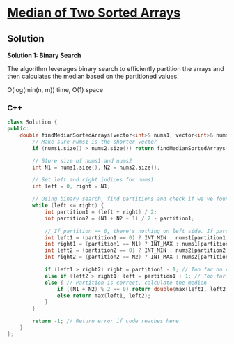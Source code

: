 # [Median of Two Sorted Arrays](https://leetcode.com/problems/median-of-two-sorted-arrays/)

## Solution

**Solution 1: Binary Search**

The algorithm leverages binary search to efficiently partition the arrays and then calculates the median based on the partitioned values.

O(log(min(n, m)) time, O(1) space

### C++
```c++
class Solution {
public:
    double findMedianSortedArrays(vector<int>& nums1, vector<int>& nums2) {
        // Make sure nums1 is the shorter vector
        if (nums1.size() > nums2.size()) return findMedianSortedArrays(nums2, nums1);

        // Store size of nums1 and nums2
        int N1 = nums1.size(), N2 = nums2.size();

        // Set left and right indices for nums1
        int left = 0, right = N1;

        // Using binary search, find partitions and check if we've found the median
        while (left <= right) {
            int partition1 = (left + right) / 2;
            int partition2 = (N1 + N2 + 1) / 2 - partition1;

            // If partition == 0, there's nothing on left side. If partition == len(vector), there's nothing on right side
            int left1 = (partition1 == 0) ? INT_MIN : nums1[partition1 - 1];
            int right1 = (partition1 == N1) ? INT_MAX : nums1[partition1];
            int left2 = (partition2 == 0) ? INT_MIN : nums2[partition2 - 1];
            int right2 = (partition2 == N2) ? INT_MAX : nums2[partition2];

            if (left1 > right2) right = partition1 - 1; // Too far on right side for partition1. Go left
            else if (left2 > right1) left = partition1 + 1; // Too far on left side for partition1. Go right
            else { // Partition is correct, calculate the median
                if ((N1 + N2) % 2 == 0) return double(max(left1, left2) + min(right1, right2)) / 2;
                else return max(left1, left2);
            }
        }

        return -1; // Return error if code reaches here
    }
};
```